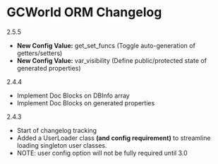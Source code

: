 # GCWorld ORM Changelog

2.5.5
 - **New Config Value:** get_set_funcs (Toggle auto-generation of getters/setters)
 - **New Config Value:** var_visibility (Define public/protected state of generated properties)

2.4.4
 - Implement Doc Blocks on DBInfo array
 - Implement Doc Blocks on generated properties

2.4.3
- Start of changelog tracking
- Added a UserLoader class **(and config requirement)** to streamline loading singleton user classes.
- NOTE: user config option will not be fully required until 3.0